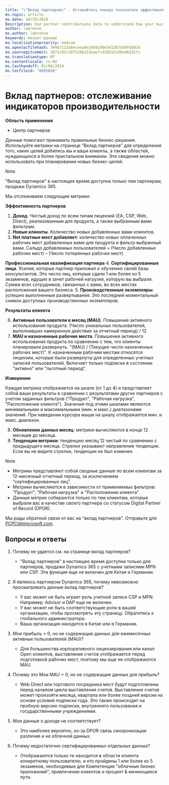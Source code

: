 ```yaml
---
title: "\"Вклад партнеров\" - Оставайтесь поверх показатели эффективности | Центр партнеров"
ms.topic: article
ms.date: 10/29/2018
Description: Use partner contributions data to understand how your business is growing and succeeding
author: labrenne
ms.author: labrenne
keywords: бизнес-данные
ms.localizationpriority: medium
ms.openlocfilehash: 704b7123a8eceea9e16692d9e5413875d9f6d92d
ms.sourcegitcommit: 3871c82c1075206a33eae7cd395a5a36edb2d1fc
ms.translationtype: MT
ms.contentlocale: ru-RU
ms.lasthandoff: 01/08/2019
ms.locfileid: "8995828"
---
```

# <a name="partner-contribution-stay-on-top-of-your-performance-indicators"></a>Вклад партнеров: отслеживание индикаторов производительности

**Область применения**
- Центр партнеров

Данные помогают принимать правильные бизнес-решения. Используйте метрики на странице "Вклад партнеров" для определения того, каких целей добились вы и ваши клиенты, а также областей, нуждающихся в более пристальном внимании. Эти сведения можно использовать при планировании новых бизнес-целей.

>[!NOTE]
>"Вклад партнеров" в настоящее время доступна только тем партнерам, продажи Dynamics 365.

Мы отслеживаем следующие метрики:

**Эффективность партнеров**

1. **Доход**. Чистый доход по всем типам лицензий (EA, CSP, Web, Direct), реализованным для продукта, а также выбранным вами фильтрам.
2. **Новые клиенты**. Количество новых добавленных вами клиентов.
3. **Net платные мест добавляет**: количество новых оплаченных рабочих мест добавленных вами для продукта и фильтр выбранный вами.  Сальдо добавленных пользователей = (Число добавленных рабочих мест) – (Число потерянных рабочих мест) 

**Профессиональная квалификация партнера**
4. **Сертифицированные лица**. Усилия, которые партнер приложил к обучению своей базы консультантов. Это число лиц, которые сдали 1 или более из 5 экзаменов, идущих в зачет рабочей нагрузке, которую вы выбрали. Сумма всех сотрудников, связанных с вами, во всех местах расположения вашего бизнеса.
5. **Производственные экземпляры**: успешно выполненные развертывания. Это последний моментальный снимок доступных производственных экземпляров.

**Результаты клиента**

6.  **Активные пользователи в месяц (MAU)**. Повышение активного использования продукта.
(Число уникальных пользователей, выполнивших намеренное действие за отчетный период) / 12
7. **MAU и назначенные рабочие места**. Повышение активного использования продукта по сравнению с тем, что клиенты планировали развернуть. "(MAU) / (Текущее число назначенных рабочих мест)". К назначенным рабочим местам относятся лицензии, которые были развернуты для определенных учетных записей пользователей.  Включает только подписки в состоянии "активно" или "льготный период". 


**Измерение**

Каждая метрика отображается на шкале (от 1 до 4) и представляет собой ваши результаты в сравнении с результатами других партнеров с учетом заданных фильтров ("Продукт", "Рабочая нагрузка", "Расположение клиента"). Значения под этими шкалами являются минимальными и максимальными (мин. и макс.) диапазонами значений. При наведении курсора мыши на шкалу отображается мин. и макс. диапазон.  

8. **Обновление данных месяц**: метрики вычисляются в конце 12 месяцев до месяца.
9. **Тенденции метрики**: тенденцию месяц 12 чистый по сравнению с предыдущего месяца. Стрелки указывают направление тенденции. Если вы не видите стрелки, тенденции не был изменен.

>[!NOTE] 
>- Метрики представляют собой сводные данные по всем клиентам за 12-месячный отчетный период, за исключением "сертифицированных лиц".        
>- Метрики вычисляются в зависимости от применяемых фильтров: "Продукт", "Рабочая нагрузка" и "Расположение клиента".
>- Данные метрик собираются только по тем клиентам, которые выбрали вас в качестве своего партнера со статусом Digital Partner of Record (DPOR). 

Мы рады обратной связи от вас на "вклад партнеров". Отправьте для PCPCI@microsoft.com.  

## <a name="frequently-asked-questions"></a>Вопросы и ответы

1. Почему не удается см. на странице вклад партнеров?
    - "Вклад партнеров" в настоящее время доступна только для партнеров, продажи Dynamics 365 с учетными записями MPN или CSP. Эта функция еще не включен для Китая и Германии.
2. Я являюсь партнером Dynamics 365, почему невозможно просматривать данные вклад партнеров?
    - У вас может не быть играет роль учетной записи CSP и MPN. Например: Advisor и DAP еще не включен.  
    - У вас может не быть соответствующие роли в вашей организации, чтобы просмотреть эту страницу. Обратитесь к глобального администратора.
    - Ваша организация находится в Китае или в Германии.

3. Мои прибыль > 0, но не содержащие данных для ежемесячных активных пользователей (MAU)?
    - Для большинства корпоративного лицензирования или канал Open клиентов, выставления счетов отображается перед подготовкой рабочих мест, поэтому мы еще не отображаются MAU.

4. Почему это Мои MAU > 0, но не содержащие данных для прибыль?
   - Web Direct или торгового посредника мест будут подготовлены перед началом цикла выставления счетов. Выставление счетов может произойти месяца, квартала или более поздней версии на основе условий подписки года. Это также происходит на пробную версию подписки, внутреннего пользования и государственными учреждениями.
5. Мои данные о доходе не соответствует?
   - Это наиболее вероятно, из-за DPOR связь синхронизации различия и не облачной данных.
6. Почему недостаточно сертифицированных отдельных данных?
   - Отображаются только те находится в области клиента конкретному пользователю, и кто пройдены 1 или более из 5 экзаменов, необходимые для Компетенция "облачные бизнес приложений", привлечение клиентов и процент & меняющиеся пути.   